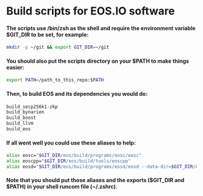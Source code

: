 # Build scripts for EOS.IO software

#### The scripts use /bin/zsh as the shell and require the environment variable $GIT_DIR to be set, for example:
```zsh
mkdir -p ~/git && export GIT_DIR=~/git
```

#### You should also put the scripts directory on your $PATH to make things easier:
```zsh
export PATH=/path_to_this_repo:$PATH
```

#### Then, to build EOS and its dependencies you would do:

```zsh
build_secp256k1-zkp
build_bynarien
build_boost
build_llvm
build_eos
```

#### If all went well you could use these aliases to help:

```zsh
alias eosc="$GIT_DIR/eos/build/programs/eosc/eosc"
alias eoscpp="$GIT_DIR/eos/build/tools/eoscpp"
alias eosd="$GIT_DIR/eos/build/programs/eosd/eosd --data-dir=$GIT_DIR/eos/data-dir --genesis-json=$GIT_DIR/eos/genesis.json"
```

#### Note that you should put those aliases and the exports ($GIT_DIR and $PATH) in your shell runcom file (~/.zshrc).

